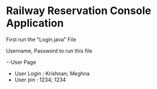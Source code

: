 # Railway Reservation Console Application

First run the "Login.java" File

Username, Password to run this file

--User Page

* User Login : Krishnan; Meghna
* User pin : 1234; 1234
